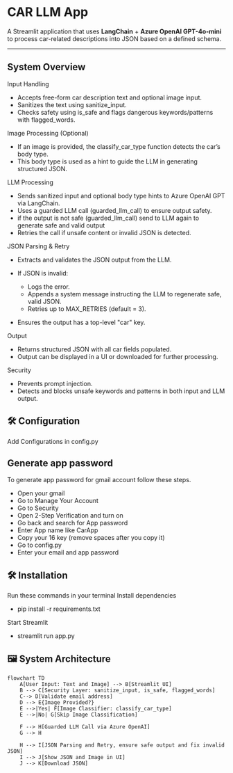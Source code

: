 # CAR LLM App

A Streamlit application that uses **LangChain** + **Azure OpenAI GPT-4o-mini** to process car-related descriptions into JSON based on a defined schema.

---

## System Overview
Input Handling
- Accepts free-form car description text and optional image input.
- Sanitizes the text using sanitize_input.
- Checks safety using is_safe and flags dangerous keywords/patterns with flagged_words.
  
Image Processing (Optional)
- If an image is provided, the classify_car_type function detects the car’s body type.
- This body type is used as a hint to guide the LLM in generating structured JSON.
  
LLM Processing
- Sends sanitized input and optional body type hints to Azure OpenAI GPT via LangChain.
- Uses a guarded LLM call (guarded_llm_call) to ensure output safety.
- if the output is not safe (guarded_llm_call) send to LLM again to generate safe and valid output 
- Retries the call if unsafe content or invalid JSON is detected.
  
JSON Parsing & Retry
- Extracts and validates the JSON output from the LLM.
- If JSON is invalid:
  
   - Logs the error.
   - Appends a system message instructing the LLM to regenerate safe, valid JSON.
   - Retries up to MAX_RETRIES (default = 3).
     
- Ensures the output has a top-level "car" key.
  
Output
- Returns structured JSON with all car fields populated.
- Output can be displayed in a UI or downloaded for further processing.
  
Security
- Prevents prompt injection.
- Detects and blocks unsafe keywords and patterns in both input and LLM output.

## 🛠 Configuration

Add Configurations in config.py
## Generate app password
To generate app password for gmail account follow these steps.
- Open your gmail 
- Go to Manage Your Account
- Go to Security
- Open 2-Step Verification and turn on
- Go back and search for App password
- Enter App name like CarApp
- Copy your 16 key (remove spaces after you copy it)
- Go to config.py
- Enter your email and app password
  
## 🛠 Installation
Run these commands in your terminal
Install dependencies
   
- pip install -r requirements.txt

Start Streamlit

- streamlit run app.py

## 🖼 System Architecture
```mermaid
flowchart TD
    A[User Input: Text and Image] --> B[Streamlit UI]
    B --> C[Security Layer: sanitize_input, is_safe, flagged_words]
    C--> D[Validate email address]
    D --> E{Image Provided?}
    E -->|Yes| F[Image Classifier: classify_car_type]
    E -->|No| G[Skip Image Classification]

    F --> H[Guarded LLM Call via Azure OpenAI]
    G --> H

    H --> I[JSON Parsing and Retry, ensure safe output and fix invalid JSON]
    I --> J[Show JSON and Image in UI]
    J --> K[Download JSON]

